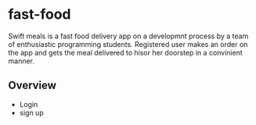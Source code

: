 # fast-food
Swift meals is a fast food delivery app on a developmnt process by a team of enthusiastic programming students. 
Registered user makes an order on the app and gets the meal delivered to hisor her doorstep in a convinient manner.

## Overview
* Login
* sign up
